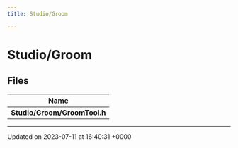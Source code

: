 ```yaml
---
title: Studio/Groom

---
```


# Studio/Groom



## Files

| Name           |
| -------------- |
| **[Studio/Groom/GroomTool.h](../Files/GroomTool_8h.md#file-groomtool.h)**  |






-------------------------------

Updated on 2023-07-11 at 16:40:31 +0000
